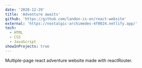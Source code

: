 ```yaml
---
date: '2020-12-29'
title: 'Adventure awaits'
github: 'https://github.com/landon-is-on/react-website'
external: 'https://nostalgic-archimedes-4f0024.netlify.app/'
tech:
  - HTML
  - CSS
  - JavaScript
showInProjects: true
---
```


Multiple-page react adventure website made with reactRouter.
